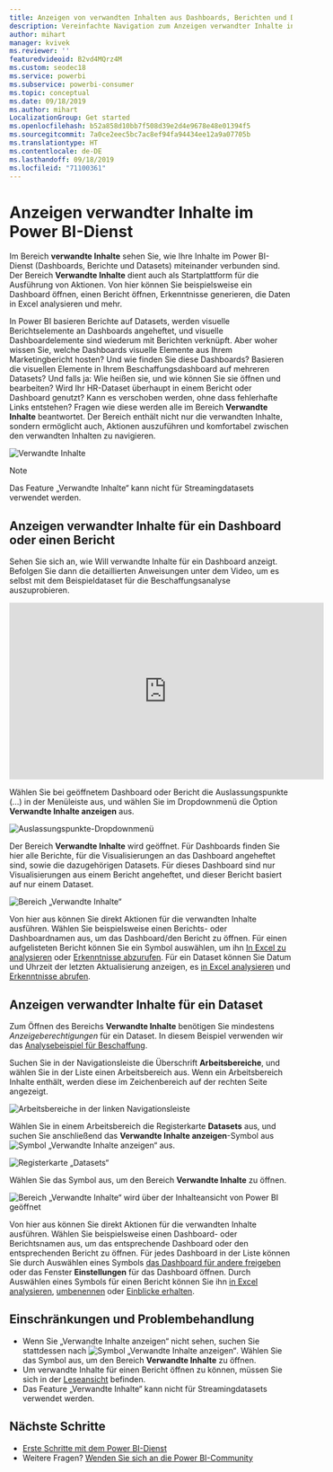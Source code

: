 ```yaml
---
title: Anzeigen von verwandten Inhalten aus Dashboards, Berichten und Datasets
description: Vereinfachte Navigation zum Anzeigen verwandter Inhalte in Dashboards, Berichten und Datasets
author: mihart
manager: kvivek
ms.reviewer: ''
featuredvideoid: B2vd4MQrz4M
ms.custom: seodec18
ms.service: powerbi
ms.subservice: powerbi-consumer
ms.topic: conceptual
ms.date: 09/18/2019
ms.author: mihart
LocalizationGroup: Get started
ms.openlocfilehash: b52a858d10bb7f508d39e2d4e9678e48e01394f5
ms.sourcegitcommit: 7a0ce2eec5bc7ac8ef94fa94434ee12a9a07705b
ms.translationtype: HT
ms.contentlocale: de-DE
ms.lasthandoff: 09/18/2019
ms.locfileid: "71100361"
---
```

# <a name="view-related-content-in-the-power-bi-service"></a>Anzeigen verwandter Inhalte im Power BI-Dienst
Im Bereich **verwandte Inhalte** sehen Sie, wie Ihre Inhalte im Power BI-Dienst (Dashboards, Berichte und Datasets) miteinander verbunden sind. Der Bereich **Verwandte Inhalte** dient auch als Startplattform für die Ausführung von Aktionen. Von hier können Sie beispielsweise ein Dashboard öffnen, einen Bericht öffnen, Erkenntnisse generieren, die Daten in Excel analysieren und mehr.  

In Power BI basieren Berichte auf Datasets, werden visuelle Berichtselemente an Dashboards angeheftet, und visuelle Dashboardelemente sind wiederum mit Berichten verknüpft. Aber woher wissen Sie, welche Dashboards visuelle Elemente aus Ihrem Marketingbericht hosten? Und wie finden Sie diese Dashboards? Basieren die visuellen Elemente in Ihrem Beschaffungsdashboard auf mehreren Datasets? Und falls ja: Wie heißen sie, und wie können Sie sie öffnen und bearbeiten? Wird Ihr HR-Dataset überhaupt in einem Bericht oder Dashboard genutzt? Kann es verschoben werden, ohne dass fehlerhafte Links entstehen? Fragen wie diese werden alle im Bereich **Verwandte Inhalte** beantwortet.  Der Bereich enthält nicht nur die verwandten Inhalte, sondern ermöglicht auch, Aktionen auszuführen und komfortabel zwischen den verwandten Inhalten zu navigieren.

![Verwandte Inhalte](./media/end-user-related/power-bi-list.png)

> [!NOTE]
> Das Feature „Verwandte Inhalte“ kann nicht für Streamingdatasets verwendet werden.
> 
> 

## <a name="view-related-content-for-a-dashboard-or-report"></a>Anzeigen verwandter Inhalte für ein Dashboard oder einen Bericht
Sehen Sie sich an, wie Will verwandte Inhalte für ein Dashboard anzeigt. Befolgen Sie dann die detaillierten Anweisungen unter dem Video, um es selbst mit dem Beispieldataset für die Beschaffungsanalyse auszuprobieren.

<iframe width="560" height="315" src="https://www.youtube.com/embed/B2vd4MQrz4M#t=3m05s" frameborder="0" allowfullscreen></iframe>

Wählen Sie bei geöffnetem Dashboard oder Bericht die Auslassungspunkte (...) in der Menüleiste aus, und wählen Sie im Dropdownmenü die Option **Verwandte Inhalte anzeigen** aus.

![Auslassungspunkte-Dropdownmenü](./media/end-user-related/power-bi-dropdown.png)

Der Bereich **Verwandte Inhalte** wird geöffnet. Für Dashboards finden Sie hier alle Berichte, für die Visualisierungen an das Dashboard angeheftet sind, sowie die dazugehörigen Datasets. Für dieses Dashboard sind nur Visualisierungen aus einem Bericht angeheftet, und dieser Bericht basiert auf nur einem Dataset. 

![Bereich „Verwandte Inhalte“](./media/end-user-related/power-bi-view-related-dashboard.png)

Von hier aus können Sie direkt Aktionen für die verwandten Inhalte ausführen.  Wählen Sie beispielsweise einen Berichts- oder Dashboardnamen aus, um das Dashboard/den Bericht zu öffnen.  Für einen aufgelisteten Bericht können Sie ein Symbol auswählen, um ihn [In Excel zu analysieren](../service-analyze-in-excel.md) oder [Erkenntnisse abzurufen](end-user-insights.md). Für ein Dataset können Sie Datum und Uhrzeit der letzten Aktualisierung anzeigen, es [in Excel analysieren](../service-analyze-in-excel.md) und [Erkenntnisse abrufen](end-user-insights.md).  



## <a name="view-related-content-for-a-dataset"></a>Anzeigen verwandter Inhalte für ein Dataset
Zum Öffnen des Bereichs **Verwandte Inhalte** benötigen Sie mindestens *Anzeigeberechtigungen* für ein Dataset. In diesem Beispiel verwenden wir das [Analysebeispiel für Beschaffung](../sample-procurement.md).

Suchen Sie in der Navigationsleiste die Überschrift **Arbeitsbereiche**, und wählen Sie in der Liste einen Arbeitsbereich aus. Wenn ein Arbeitsbereich Inhalte enthält, werden diese im Zeichenbereich auf der rechten Seite angezeigt. 

![Arbeitsbereiche in der linken Navigationsleiste](./media/end-user-related/power-bi-workspace.png)


Wählen Sie in einem Arbeitsbereich die Registerkarte **Datasets** aus, und suchen Sie anschließend das **Verwandte Inhalte anzeigen**-Symbol aus ![Symbol „Verwandte Inhalte anzeigen“](./media/end-user-related/power-bi-view-related-icon-new.png) aus.

![Registerkarte „Datasets“](./media/end-user-related/power-bi-related-dataset.png)

Wählen Sie das Symbol aus, um den Bereich **Verwandte Inhalte** zu öffnen.

![Bereich „Verwandte Inhalte“ wird über der Inhalteansicht von Power BI geöffnet](media/end-user-related/power-bi-dataset.png)

Von hier aus können Sie direkt Aktionen für die verwandten Inhalte ausführen. Wählen Sie beispielsweise einen Dashboard- oder Berichtsnamen aus, um das entsprechende Dashboard oder den entsprechenden Bericht zu öffnen.  Für jedes Dashboard in der Liste können Sie durch Auswählen eines Symbols [das Dashboard für andere freigeben](../service-share-dashboards.md) oder das Fenster **Einstellungen** für das Dashboard öffnen. Durch Auswählen eines Symbols für einen Bericht können Sie ihn [in Excel analysieren](../service-analyze-in-excel.md), [umbenennen](../service-rename.md) oder [Einblicke erhalten](end-user-insights.md).  

## <a name="limitations-and-troubleshooting"></a>Einschränkungen und Problembehandlung
* Wenn Sie „Verwandte Inhalte anzeigen“ nicht sehen, suchen Sie stattdessen nach ![Symbol „Verwandte Inhalte anzeigen“](./media/end-user-related/power-bi-view-related-icon-new.png). Wählen Sie das Symbol aus, um den Bereich **Verwandte Inhalte** zu öffnen.
* Um verwandte Inhalte für einen Bericht öffnen zu können, müssen Sie sich in der [Leseansicht](end-user-reading-view.md) befinden.
* Das Feature „Verwandte Inhalte“ kann nicht für Streamingdatasets verwendet werden.

## <a name="next-steps"></a>Nächste Schritte
* [Erste Schritte mit dem Power BI-Dienst](../service-get-started.md)
* Weitere Fragen? [Wenden Sie sich an die Power BI-Community](http://community.powerbi.com/)

